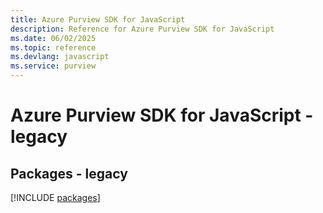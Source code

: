 ```yaml
---
title: Azure Purview SDK for JavaScript
description: Reference for Azure Purview SDK for JavaScript
ms.date: 06/02/2025
ms.topic: reference
ms.devlang: javascript
ms.service: purview
---
```

# Azure Purview SDK for JavaScript - legacy
## Packages - legacy
[!INCLUDE [packages](purview-index.md)]